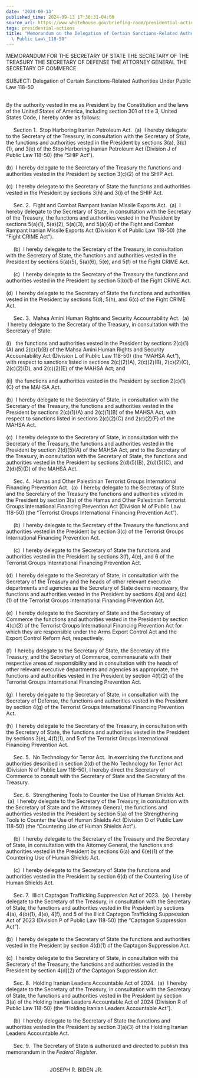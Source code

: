 ```yaml
---
date: '2024-09-13'
published_time: 2024-09-13 17:38:31-04:00
source_url: https://www.whitehouse.gov/briefing-room/presidential-actions/2024/09/13/memorandum-on-the-delegation-of-certain-sanctions-related-authorities-under-public-law-118-50/
tags: presidential-actions
title: "Memorandum on the Delegation of Certain Sanctions-Related Authorities Under\
  \ Public Law\_118-50"
---
```

 
MEMORANDUM FOR THE SECRETARY OF STATE THE SECRETARY OF THE TREASURY THE
SECRETARY OF DEFENSE THE ATTORNEY GENERAL THE SECRETARY OF COMMERCE  
   
SUBJECT: Delegation of Certain Sanctions-Related Authorities Under
Public Law 118-50  
   
  
By the authority vested in me as President by the Constitution and the
laws of the United States of America, including section 301 of title 3,
United States Code, I hereby order as follows:  
   
     Section 1.  Stop Harboring Iranian Petroleum Act.  (a)  I hereby
delegate to the Secretary of the Treasury, in consultation with the
Secretary of State, the functions and authorities vested in the
President by sections 3(a), 3(c)(1), and 3(e) of the Stop Harboring
Iranian Petroleum Act (Division J of Public Law 118-50) (the “SHIP
Act”).  
      
(b)  I hereby delegate to the Secretary of the Treasury the functions
and authorities vested in the President by section 3(c)(2) of the SHIP
Act.  
      
(c)  I hereby delegate to the Secretary of State the functions and
authorities vested in the President by sections 3(h) and 3(i) of the
SHIP Act.  
   
     Sec. 2.  Fight and Combat Rampant Iranian Missile Exports Act.  (a)
 I hereby delegate to the Secretary of State, in consultation with the
Secretary of the Treasury, the functions and authorities vested in the
President by sections 5(a)(1), 5(a)(2), 5(a)(3), and 5(a)(4) of the
Fight and Combat Rampant Iranian Missile Exports Act (Division K of
Public Law 118-50) (the “Fight CRIME Act”).  
   
     (b)  I hereby delegate to the Secretary of the Treasury, in
consultation with the Secretary of State, the functions and authorities
vested in the President by sections 5(a)(5), 5(a)(6), 5(e), and 5(f) of
the Fight CRIME Act.  
   
     (c)  I hereby delegate to the Secretary of the Treasury
the functions and authorities vested in the President by section 5(b)(1)
of the Fight CRIME Act.  
   
(d)  I hereby delegate to the Secretary of State the functions and
authorities vested in the President by sections 5(d), 5(h), and 6(c) of
the Fight CRIME Act.  
   
     Sec. 3.  Mahsa Amini Human Rights and Security Accountability Act.
 (a)  I hereby delegate to the Secretary of the Treasury, in
consultation with the Secretary of State:  
   
(i)   the functions and authorities vested in the President by
sections 2(c)(1)(A) and 2(c)(1)(B) of the Mahsa Amini Human Rights and
Security Accountability Act (Division L of Public Law 118-50) (the
“MAHSA Act”), with respect to sanctions listed in sections 2(c)(2)(A),
2(c)(2)(B), 2(c)(2)(C), 2(c)(2)(D), and 2(c)(2)(E) of the MAHSA Act;
and  
   
(ii)  the functions and authorities vested in the President by section
2(c)(1)(C) of the MAHSA Act.  
   
(b)  I hereby delegate to the Secretary of State, in consultation with
the Secretary of the Treasury, the functions and authorities vested in
the President by sections 2(c)(1)(A) and 2(c)(1)(B) of the MAHSA Act,
with respect to sanctions listed in sections 2(c)(2)(C) and 2(c)(2)(F)
of the MAHSA Act.  
   
(c)  I hereby delegate to the Secretary of State, in consultation with
the Secretary of the Treasury, the functions and authorities vested in
the President by section 2(d)(5)(A) of the MAHSA Act, and to the
Secretary of the Treasury, in consultation with the Secretary of State,
the functions and authorities vested in the President by sections
2(d)(5)(B), 2(d)(5)(C), and 2(d)(5)(D) of the MAHSA Act.  
   
     Sec. 4.  Hamas and Other Palestinian Terrorist Groups International
Financing Prevention Act.  (a)  I hereby delegate to the Secretary of
State and the Secretary of the Treasury the functions and authorities
vested in the President by section 3(a) of the Hamas and Other
Palestinian Terrorist Groups International Financing Prevention Act
(Division M of Public Law 118-50) (the “Terrorist Groups International
Financing Prevention Act”).  
   
     (b)  I hereby delegate to the Secretary of the Treasury
the functions and authorities vested in the President by section 3(c) of
the Terrorist Groups International Financing Prevention Act.  
   
     (c)  I hereby delegate to the Secretary of State the functions and
authorities vested in the President by sections 3(f), 4(e), and 6 of the
Terrorist Groups International Financing Prevention Act.  
   
(d)  I hereby delegate to the Secretary of State, in consultation with
the Secretary of the Treasury and the heads of other relevant executive
departments and agencies as the Secretary of State deems necessary, the
functions and authorities vested in the President by sections 4(a) and
4(c)(1) of the Terrorist Groups International Financing Prevention
Act.  
   
(e)  I hereby delegate to the Secretary of State and the Secretary of
Commerce the functions and authorities vested in the President by
section 4(c)(3) of the Terrorist Groups International Financing
Prevention Act for which they are responsible under the Arms Export
Control Act and the Export Control Reform Act, respectively.  
   
(f)  I hereby delegate to the Secretary of State, the Secretary of the
Treasury, and the Secretary of Commerce, commensurate with their
respective areas of responsibility and in consultation with the heads of
other relevant executive departments and agencies as appropriate, the
functions and authorities vested in the President by section 4(f)(2) of
the Terrorist Groups International Financing Prevention Act.  
   
(g)  I hereby delegate to the Secretary of State, in consultation with
the Secretary of Defense, the functions and authorities vested in the
President by section 4(g) of the Terrorist Groups International
Financing Prevention Act.  
   
(h)  I hereby delegate to the Secretary of the Treasury, in consultation
with the Secretary of State, the functions and authorities vested in the
President by sections 3(e), 4(f)(1), and 5 of the Terrorist Groups
International Financing Prevention Act.  
   
     Sec. 5.  No Technology for Terror Act.  In exercising the functions
and authorities described in section 2(d) of the No Technology for
Terror Act (Division N of Public Law 118-50), I hereby direct the
Secretary of Commerce to consult with the Secretary of State and the
Secretary of the Treasury.  
   
     Sec. 6.  Strengthening Tools to Counter the Use of Human Shields
Act.  (a)  I hereby delegate to the Secretary of the Treasury, in
consultation with the Secretary of State and the Attorney General, the
functions and authorities vested in the President by section 5(a) of the
Strengthening Tools to Counter the Use of Human Shields Act (Division O
of Public Law 118-50) (the “Countering Use of Human Shields Act”).   
   
     (b)  I hereby delegate to the Secretary of the Treasury and the
Secretary of State, in consultation with the Attorney General, the
functions and authorities vested in the President by sections 6(a) and
6(e)(1) of the Countering Use of Human Shields Act.  
   
     (c)  I hereby delegate to the Secretary of State the functions and
authorities vested in the President by section 6(d) of the Countering
Use of Human Shields Act.  
      
     Sec. 7.  Illicit Captagon Trafficking Suppression Act of 2023.  (a)
 I hereby delegate to the Secretary of the Treasury, in consultation
with the Secretary of State, the functions and authorities vested in the
President by sections 4(a), 4(b)(1), 4(e), 4(f), and 5 of the Illicit
Captagon Trafficking Suppression Act of 2023 (Division P of Public Law
118-50) (the “Captagon Suppression Act”).  
   
(b)  I hereby delegate to the Secretary of State the functions and
authorities vested in the President by section 4(d)(1) of the Captagon
Suppression Act.  
   
(c)  I hereby delegate to the Secretary of State, in consultation with
the Secretary of the Treasury, the functions and authorities vested in
the President by section 4(d)(2) of the Captagon Suppression Act.  
   
     Sec. 8.  Holding Iranian Leaders Accountable Act of 2024.  (a)
 I hereby delegate to the Secretary of the Treasury, in consultation
with the Secretary of State, the functions and authorities vested in the
President by section 3(a) of the Holding Iranian Leaders Accountable Act
of 2024 (Division R of Public Law 118-50) (the “Holding Iranian Leaders
Accountable Act”).  
   
     (b)  I hereby delegate to the Secretary of State the functions and
authorities vested in the President by section 3(a)(3) of the Holding
Iranian Leaders Accountable Act.  
   
     Sec. 9.  The Secretary of State is authorized and directed to
publish this memorandum in the *Federal Register*.  
 

                              JOSEPH R. BIDEN JR.

